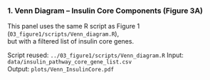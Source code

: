 ### 1. Venn Diagram – Insulin Core Components (Figure 3A)

This panel uses the same R script as Figure 1 (`03_figure1/scripts/Venn_diagram.R`),  
but with a filtered list of insulin core genes.

Script reused: `../03_figure1/scripts/Venn_diagram.R`
Input: `data/insulin_pathway_core_gene_list.csv`  
Output: `plots/Venn_InsulinCore.pdf`
